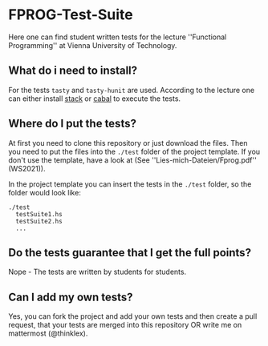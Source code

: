 # FPROG-Test-Suite

Here one can find student written tests for the lecture ''Functional Programming'' at Vienna University of Technology.

## What do i need to install?

For the tests `tasty` and `tasty-hunit` are used. According to the lecture one can either install [stack](https://docs.haskellstack.org/en/stable/README/) or [cabal](https://www.haskell.org/cabal/) to execute the tests.

## Where do I put the tests?

At first you need to clone this repository or just download the files. Then you need to put the files into the `./test` folder of the project template. If you don't use the template, have a look at (See ''Lies-mich-Dateien/Fprog.pdf'' (WS2021)).

In the project template you can insert the tests in the `./test` folder, so the folder would look like: 
```
./test
  testSuite1.hs
  testSuite2.hs
  ...
```

## Do the tests guarantee that I get the full points?

Nope - The tests are written by students for students. 

## Can I add my own tests?

Yes, you can fork the project and add your own tests and then create a pull request, that your tests are merged into this repository OR write me on mattermost (@thinklex).
